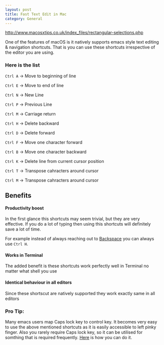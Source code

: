 ```yaml
---
layout: post
title: Fast Text Edit in Mac
category: General
---
```



http://www.macosxtips.co.uk/index_files/rectangular-selections.php


One of the features of macOS is it natively supports emacs style text editing & navigation shortcuts. That is you can use these shortcuts irrespective of the editor you are using.

### Here is the list

`Ctrl A` -> Move to beginning of line

`Ctrl E` -> Move to end of line

`Ctrl N` -> New Line

`Ctrl P` -> Previous Line

`Ctrl M` -> Carriage return

`Ctrl H` -> Delete backward

`Ctrl D` -> Delete forward

`Ctrl F` -> Move one character forward

`Ctrl B` -> Move one character backward

`Ctrl K` -> Delete line from current cursor position

`Ctrl T` -> Transpose cahracters around cursor

`Ctrl M` -> Transpose cahracters around cursor


## Benefits

#### Productivity boost
In the first glance this shortcuts may seem trivial, but they are very effective.
If you do a lot of typing then using this shortcuts will definitely save a lot of time.

For example instead of always reaching out to [Backspace][1] you can always use `Ctrl H`.

#### Works in Terminal
The added benefit is these shortcuts work perfectly well in Terminal no matter what shell you use 

#### Identical behaviour in all editors
Since these shortscut are natively supported they work exactly same in all editors

### Pro Tip:
Many emacs users map Caps lock key  to control key. It becomes very easy to use the above mentioned shortcuts as it is easily accessible to left pinky finger. Also you rarely require Caps lock key, so it can be utilised for somthing that is required frequently. [Here][2] is how you can do it.

[1]: http://www.businessinsider.com/these-are-the-three-most-popular-keys-on-a-keyboard-2013-7?IR=T
[2]: http://teohm.com/blog/2012/04/08/mac-tips-use-caps-lock-as-control-key/
